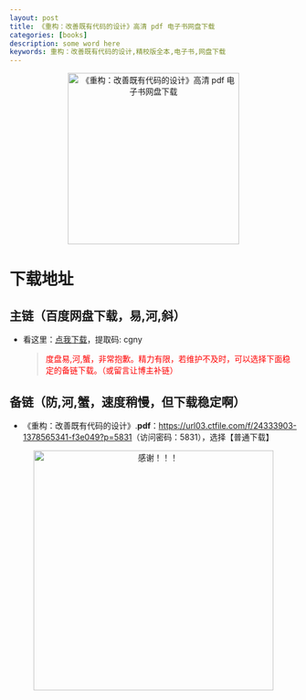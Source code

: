 ```yaml
---
layout: post
title: 《重构：改善既有代码的设计》高清 pdf 电子书网盘下载
categories: [books]
description: some word here
keywords: 重构：改善既有代码的设计,精校版全本,电子书,网盘下载
---
```


<div align="center"><img src="https://qweree.cn/wp-content/uploads/2024/10/cggsjydmdsj-tuya.jpg" alt="《重构：改善既有代码的设计》高清 pdf 电子书网盘下载" width="300px" height="auto"></div>

# 下载地址

## 主链（百度网盘下载，易,河,斜）

- 看这里：[点我下载](https://pan.baidu.com/s/1iMXUbSbtZQZjDcqDmnWUyw?pwd=cgny)，提取码: cgny

  > <p style="color:red" >度盘易,河,蟹，非常抱歉。精力有限，若维护不及时，可以选择下面稳定的备链下载。（或留言让博主补链）</p>

## 备链（防,河,蟹，速度稍慢，但下载稳定啊）

- 《重构：改善既有代码的设计》.**pdf**：<https://url03.ctfile.com/f/24333903-1378565341-f3e049?p=5831>（访问密码：5831），选择【普通下载】

<div align="center"><img src="https://pic.imgdb.cn/item/661246bf68eb935713c7f81c.gif" alt="感谢！！！" width="420px" height="auto"/></div>
